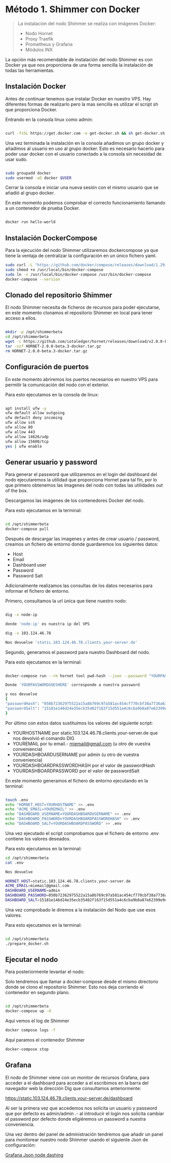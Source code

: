 # Método 1. Shimmer con Docker
> La instalación del nodo Shimmer se realiza con imágenes Docker:
> - Nodo Hornet
> - Proxy Traefik
> - Prometheus y Grafana
> - Módulos INX

La opción más recomendable de instalación del nodo Shimmer es con Docker ya que nos proporciona de una forma sencilla la instalación de todas las herramientas.

## Instalación Docker

Antes de continuar tenemos que instalar Docker en nuestro VPS. Hay diferentes formas de realizarlo pero la mas sencilla es utilizar el script sh que proporciona Docker.

Entrando en la consola linux como admin:

```sh

curl -fsSL https://get.docker.com -o get-docker.sh && sh get-docker.sh

```

Una vez terminada la instalación en la consola añadimos un grupo docker y añadimos al usuario en uso al grupo docker.
Esto es necesario hacerlo para poder usar docker con el usuario conectado a la consola sin necesidad de usar sudo.

```sh

sudo groupadd docker
sudo usermod -aG docker $USER

```

Cerrar la consola e iniciar una nueva sesión con el mismo usuario que se añadió al grupo docker.

En este momento podemos comprobar el correcto funcionamiento llamando a un contenedor de prueba Docker.

```sh

docker run hello-world

```

## Instalación DockerCompose

Para la ejecución del nodo Shimmer utilizaremos dockercompose ya que tiene la ventaja de centralizar la configuración en un único fichero yaml.

```sh
sudo curl -L "https://github.com/docker/compose/releases/download/1.29.2/docker-compose-$(uname -s)-$(uname -m)" -o /usr/local/bin/docker-compose
sudo chmod +x /usr/local/bin/docker-compose
sudo ln -s /usr/local/bin/docker-compose /usr/bin/docker-compose
docker-compose --version
```

## Clonado del repositorio Shimmer

El nodo Shimmer necesita de ficheros de recursos para poder ejecutarse, en este momento clonamos el repositorio Shimmer en local para tener acceso a ellos.

```sh

mkdir -p /opt/shimmerbeta
cd /opt/shimmerbeta
wget -c https://github.com/iotaledger/hornet/releases/download/v2.0.0-beta.3/HORNET-2.0.0-beta.3-docker.tar.gz
tar -xzf HORNET-2.0.0-beta.3-docker.tar.gz
rm HORNET-2.0.0-beta.3-docker.tar.gz

```

## Configuración de puertos

En este momento abriremos los puertos necesarios en nuestro VPS para permitir la comunicación del nodo con el exterior.

Para esto ejecutamos en la consola de linux:

```sh

apt install ufw -y
ufw default allow outgoing
ufw default deny incoming
ufw allow ssh
ufw allow 80
ufw allow 443
ufw allow 14626/udp
ufw allow 15600/tcp
yes | ufw enable

```

## Generar usuario y password

Para generar el password que utilizaremos en el login del dashboard del nodo ejecutaremos la utilidad que proporciona Hornet para tal fin, por lo que primero obtenemos las imagenes del nodo con todas las utilidades out of the box.

Descargamos las imágenes de los contenedores Docker del nodo.

Para esto ejecutamos en la terminal:

```sh 

cd /opt/shimmerbeta
docker-compose pull

```

Después de descargar las imagenes y antes de crear usuario / password, creamos un fichero de entorno donde guardaremos los siguientes datos:
- Host
- Email
- Dashboard user
- Password
- Password Salt

Adicionalmente realizamos las consultas de los datos necesarios para informar el fichero de entorno.

Primero, consultamos la url ùnica que tiene nuestro nodo:

```sh

dig -x node-ip

donde 'node-ip' es nuestra ip del VPS

dig -x 103.124.46.78

Nos devuelve 'static.103.124.46.78.clients.your-server.de'

```

Segundo, generamos el password para nuestro Dashboard del nodo.

Para esto ejecutamos en la terminal:

```sh

docker-compose run --rm hornet tool pwd-hash --json --password "YOURPASSWORDGOESHERE" | sed -e 's/\r//g'

Donde 'YOURPASSWORDGOESHERE' corresponde a nuestra password

y nos devuelve 
{
"passwordHash": "050b72362975522a15a8b769c97a581ac454cf770cbf38a7736a632ebdce4f96",
"passwordSalt": "15181e146d24e35ecb35482f163f15d551a4c6cba9b8a87e62399e9df9390208"
}
```

Por último con estos datos sustituimos los valores del siguiente script:
- YOURHOSTNAME por static.103.124.46.78.clients.your-server.de que nos devolvió el comando DIG
- YOUREMAIL por tu email.- miemail@gmail.com (u otro de vuestra conveniencia)
- YOURDASHBOARDUSERNAME por admin (u otro de vuestra conveniencia)
- YOURDASHBOARDPASSWORDHASH por el valor de passwordHash
- YOURDASHBOARDPASSWORD por el valor de passwordSalt

En este momento generamos el fichero de entorno ejecutando en la terminal:

```sh

touch .env
echo "HORNET_HOST=YOURHOSTNAME" >> .env
echo "ACME_EMAIL=YOUREMAIL" >> .env
echo "DASHBOARD_USERNAME=YOURDASHBOARDUSERNAME" >> .env
echo "DASHBOARD_PASSWORD=YOURDASHBOARDPASSWORDHASH" >> .env
echo "DASHBOARD_SALT=YOURDASHBOARDPASSWORD" >> .env

```

Una vez ejecutado el script comprobamos que el fichero de entorno .env contiene los valores deseados.

Para esto ejecutamos en la terminal:

```sh
cd /opt/shimmerbeta
cat .env

Nos devuelve

HORNET_HOST=static.103.124.46.78.clients.your-server.de
ACME_EMAIL=miemail@gmail.com
DASHBOARD_USERNAME=admin
DASHBOARD_PASSWORD=050b72362975522a15a8b769c97a581ac454cf770cbf38a7736a632ebdce4f96
DASHBOARD_SALT=15181e146d24e35ecb35482f163f15d551a4c6cba9b8a87e62399e9df9390208

```

Una vez comprobado le diremos a la instalación del Nodo que use esos valores.

Para esto ejecutamos en la terminal:

```sh

cd /opt/shimmerbeta
./prepare_docker.sh

```

## Ejecutar el nodo

Para posteriormente levantar el nodo:

Solo tendremos que llamar a docker-compose desde el mismo directorio donde se clono el repositorio Shimmer.
Esto nos deja corriendo el contenedor en segundo plano.

```sh

cd /opt/shimmerbeta
docker-compose up -d

```

Aquí vemos el log de Shimmer 

```sh
docker compose logs -f 
```

Aquí paramos el contenedor Shimmer

```sh
docker-compose stop
```

## Grafana

El nodo de Shimmer viene con un monitor de recursos Grafana, para acceder a el dashboard para acceder a el escribimos en la barra del navegador web la dirección Dig
que consultamos anteriormente:

https://static.103.124.46.78.clients.your-server.de/dashboard

Al ser la primera vez que accedemos nos solicita un usuario y password que por defecto es admin/admin .- al introducir el login nos solicita cambiar el password por defecto donde eligiéremos un password a nuestra conveniencia.

Una vez dentro del panel de administración tendremos que añadir un panel para monitorear nuestro nodo Shimmer usando el siguiente Json de configuración:

[Grafana Json node dashing](https://github.com/Dr-Electron/hornet/blob/feat/grafana-dashboard/docker-example/assets/grafana/dashboards/node_dashboard.json)
